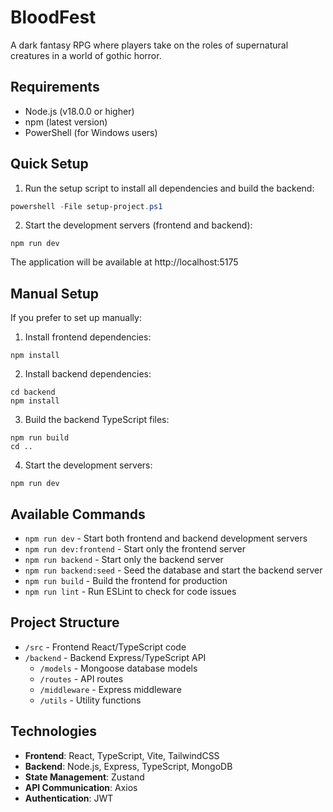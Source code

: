 # BloodFest

A dark fantasy RPG where players take on the roles of supernatural creatures in a world of gothic horror.

## Requirements

- Node.js (v18.0.0 or higher)
- npm (latest version)
- PowerShell (for Windows users)

## Quick Setup

1. Run the setup script to install all dependencies and build the backend:

```powershell
powershell -File setup-project.ps1
```

2. Start the development servers (frontend and backend):

```
npm run dev
```

The application will be available at http://localhost:5175

## Manual Setup

If you prefer to set up manually:

1. Install frontend dependencies:
```
npm install
```

2. Install backend dependencies:
```
cd backend
npm install
```

3. Build the backend TypeScript files:
```
npm run build
cd ..
```

4. Start the development servers:
```
npm run dev
```

## Available Commands

- `npm run dev` - Start both frontend and backend development servers
- `npm run dev:frontend` - Start only the frontend server
- `npm run backend` - Start only the backend server
- `npm run backend:seed` - Seed the database and start the backend server
- `npm run build` - Build the frontend for production
- `npm run lint` - Run ESLint to check for code issues

## Project Structure

- `/src` - Frontend React/TypeScript code
- `/backend` - Backend Express/TypeScript API
  - `/models` - Mongoose database models
  - `/routes` - API routes
  - `/middleware` - Express middleware
  - `/utils` - Utility functions

## Technologies

- **Frontend**: React, TypeScript, Vite, TailwindCSS
- **Backend**: Node.js, Express, TypeScript, MongoDB
- **State Management**: Zustand
- **API Communication**: Axios
- **Authentication**: JWT
